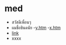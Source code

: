 # med
- สวัสดีเพื่อนๆ
- ผมชื่อชินดนัย
-<a href=y.htm>y.htm</a>
-<a href=x.htm>x.htm</a>
- [link](X.HTM)
- xxxx
